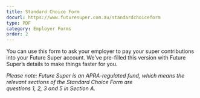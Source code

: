 ```yaml
---
title: Standard Choice Form
docurl: https://www.futuresuper.com.au/standardchoiceform
type: PDF
category: Employer Forms
order: 2
---
```

You can use this form to ask your employer to pay your super contributions into your Future Super account. We’ve pre-filled this version with Future Super’s details to make things faster for you.

*Please note: Future Super is an APRA-regulated fund, which means the relevant sections of the Standard Choice Form are questions 1, 2, 3 and 5 in Section A.*